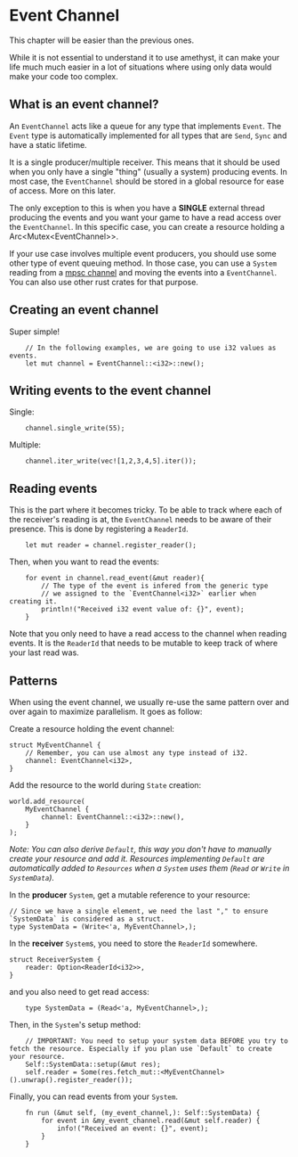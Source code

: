 # Event Channel

This chapter will be easier than the previous ones. 

While it is not essential to understand it to use amethyst, it can make your life much much easier in a lot of situations where using only data would make your code too complex.

## What is an event channel?

An `EventChannel` acts like a queue for any type that implements `Event`.
The `Event` type is automatically implemented for all types that are `Send`, `Sync` and have a static lifetime.

It is a single producer/multiple receiver. This means that it should be used when you only have a single "thing" (usually a system) producing events.
In most case, the `EventChannel` should be stored in a global resource for ease of access. More on this later.


The only exception to this is when you have a **SINGLE** external thread producing the events and you want your game to have a read access over the `EventChannel`.
In this specific case, you can create a resource holding a Arc<Mutex<EventChannel<T>>>.

If your use case involves multiple event producers, you should use some other type of event queuing method.
In those case, you can use a `System` reading from a [mpsc channel](https://doc.rust-lang.org/std/sync/mpsc/) and moving the events into a `EventChannel`.
You can also use other rust crates for that purpose.

## Creating an event channel

Super simple!

```rust,ignore
    // In the following examples, we are going to use i32 values as events.
    let mut channel = EventChannel::<i32>::new();
```

## Writing events to the event channel

Single: 
```rust,ignore
    channel.single_write(55);
```

Multiple: 
```rust,ignore
    channel.iter_write(vec![1,2,3,4,5].iter());
```

## Reading events

This is the part where it becomes tricky.
To be able to track where each of the receiver's reading is at, the `EventChannel` needs to be aware of their presence.
This is done by registering a `ReaderId`.

```rust,ignore
    let mut reader = channel.register_reader();
```

Then, when you want to read the events:

```rust,ignore
    for event in channel.read_event(&mut reader){
        // The type of the event is infered from the generic type
        // we assigned to the `EventChannel<i32>` earlier when creating it.
        println!("Received i32 event value of: {}", event);
    }
```
Note that you only need to have a read access to the channel when reading events.
It is the `ReaderId` that needs to be mutable to keep track of where your last read was.

## Patterns

When using the event channel, we usually re-use the same pattern over and over again to maximize parallelism.
It goes as follow:

Create a resource holding the event channel:
```rust,ignore
struct MyEventChannel {
    // Remember, you can use almost any type instead of i32.
    channel: EventChannel<i32>,
}
```

Add the resource to the world during `State` creation:
```rust,ignore
world.add_resource(
    MyEventChannel {
        channel: EventChannel::<i32>::new(),
    }
);
```
_Note: You can also derive `Default`, this way you don't have to manually create your resource and add it. Resources implementing `Default` are automatically added to `Resources` when a `System` uses them (`Read` or `Write` in `SystemData`)._

In the **producer** `System`, get a mutable reference to your resource:
```rust,ignore
// Since we have a single element, we need the last "," to ensure `SystemData` is considered as a struct.
type SystemData = (Write<'a, MyEventChannel>,);
```

In the **receiver** `System`s, you need to store the `ReaderId` somewhere.
```rust,ignore
struct ReceiverSystem {
    reader: Option<ReaderId<i32>>,
}
```
and you also need to get read access:
```rust,ignore
    type SystemData = (Read<'a, MyEventChannel>,);
```

Then, in the `System`'s setup method:
```rust,ignore
    // IMPORTANT: You need to setup your system data BEFORE you try to fetch the resource. Especially if you plan use `Default` to create your resource.
    Self::SystemData::setup(&mut res);
    self.reader = Some(res.fetch_mut::<MyEventChannel>().unwrap().register_reader());
```

Finally, you can read events from your `System`.
```rust,ignore
    fn run (&mut self, (my_event_channel,): Self::SystemData) {
        for event in &my_event_channel.read(&mut self.reader) {
            info!("Received an event: {}", event);
        }
    }
```
